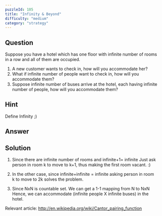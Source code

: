 ```yaml
---
puzzleId: 105
title: "Infinity & Beyond"
difficulty: "medium"
category: "strategy"
---
```


## Question
Suppose you have a hotel which has one floor with infinite number of rooms in a row and all of them are occupied.
1) A new customer wants to check in, how will you accommodate her? 
2) What if infinite number of people want to check in, how will you accommodate them? 
3) Suppose infinite number of buses arrive at the hotel, each having infinite number of people, how will you accommodate them?

## Hint
Define Infinity ;)

## Answer


## Solution
1) Since there are infinite number of rooms and infinite+1= infinite
Just ask person in room k to move to k+1, thus making the first room vacant. :)

2) In the other case, since infinite+infinite = infinite
asking person in room k to move to 2k solves the problem.

3) Since NxN is countable set. We can get a 1-1 mapping from N to NxN
Hence, we can accommodate (infinite people X infinite buses) in the hotel.

Relevant article:
http://en.wikipedia.org/wiki/Cantor_pairing_function
